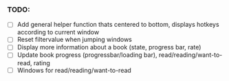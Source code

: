 ### TODO:

- [ ] Add general helper function thats centered to bottom, displays hotkeys according to current window
- [ ] Reset filtervalue when jumping windows
- [ ] Display more information about a book (state, progress bar, rate)
- [ ] Update book progress (progressbar/loading bar),  read/reading/want-to-read, rating 
- [ ] Windows for read/reading/want-to-read
